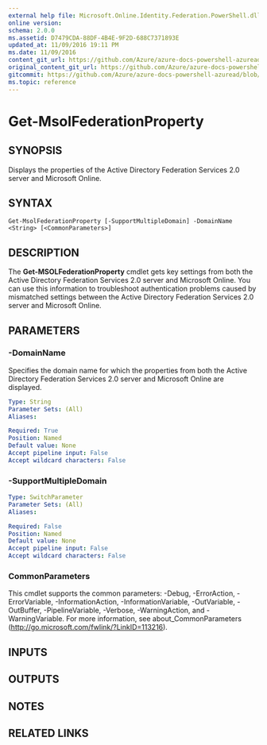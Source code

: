 ```yaml
---
external help file: Microsoft.Online.Identity.Federation.PowerShell.dll-Help.xml
online version:
schema: 2.0.0
ms.assetid: D7479CDA-88DF-4B4E-9F2D-688C7371893E
updated_at: 11/09/2016 19:11 PM
ms.date: 11/09/2016
content_git_url: https://github.com/Azure/azure-docs-powershell-azuread/blob/rodejo5-10/Azure%20AD%20Cmdlets/MSOnline/v1/Get-MsolFederationProperty.md
original_content_git_url: https://github.com/Azure/azure-docs-powershell-azuread/blob/rodejo5-10/Azure%20AD%20Cmdlets/MSOnline/v1/Get-MsolFederationProperty.md
gitcommit: https://github.com/Azure/azure-docs-powershell-azuread/blob/2ed1dc4a4cad9328c634640b8f50d00798f6278b
ms.topic: reference
---
```


# Get-MsolFederationProperty

## SYNOPSIS

Displays the properties of the Active Directory Federation Services 2.0 server and Microsoft Online.

## SYNTAX

```
Get-MsolFederationProperty [-SupportMultipleDomain] -DomainName <String> [<CommonParameters>]
```

## DESCRIPTION
The **Get-MSOLFederationProperty** cmdlet gets key settings from both the Active Directory Federation Services 2.0 server and Microsoft Online.
You can use this information to troubleshoot authentication problems caused by mismatched settings between the Active Directory Federation Services 2.0 server and Microsoft Online.

## PARAMETERS

### -DomainName
Specifies the domain name for which the properties from both the Active Directory Federation Services 2.0 server and Microsoft Online are displayed.

```yaml
Type: String
Parameter Sets: (All)
Aliases:

Required: True
Position: Named
Default value: None
Accept pipeline input: False
Accept wildcard characters: False
```

### -SupportMultipleDomain


```yaml
Type: SwitchParameter
Parameter Sets: (All)
Aliases:

Required: False
Position: Named
Default value: None
Accept pipeline input: False
Accept wildcard characters: False
```

### CommonParameters
This cmdlet supports the common parameters: -Debug, -ErrorAction, -ErrorVariable, -InformationAction, -InformationVariable, -OutVariable, -OutBuffer, -PipelineVariable, -Verbose, -WarningAction, and -WarningVariable. For more information, see about_CommonParameters (http://go.microsoft.com/fwlink/?LinkID=113216).

## INPUTS

## OUTPUTS

## NOTES

## RELATED LINKS
